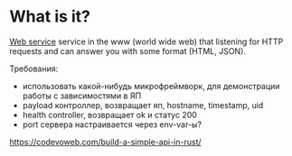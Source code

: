 # What is it?
[Web service](https://en.wikipedia.org/wiki/Web_service) service in the www (world wide web) that listening for HTTP requests and can answer you with some format (HTML, JSON).

Требования:
- использовать какой-нибудь микрофреймворк, для демонстрации работы с зависимостями в ЯП
- payload контроллер, возвращает яп, hostname, timestamp, uid
- health controller, возвращает ok и статус 200
- port сервера настраивается через env-var-ы?


https://codevoweb.com/build-a-simple-api-in-rust/